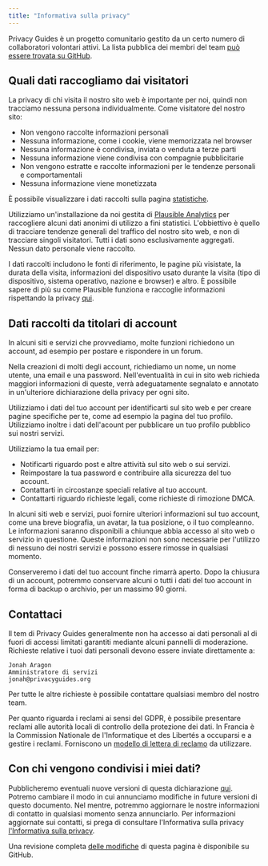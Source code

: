 ```yaml
---
title: "Informativa sulla privacy"
---
```


Privacy Guides è un progetto comunitario gestito da un certo numero di collaboratori volontari attivi. La lista pubblica dei membri del team [può essere trovata su GitHub](https://github.com/orgs/privacyguides/people).

## Quali dati raccogliamo dai visitatori

La privacy di chi visita il nostro sito web è importante per noi, quindi non tracciamo nessuna persona individualmente. Come visitatore del nostro sito:

- Non vengono raccolte informazioni personali
- Nessuna informazione, come i cookie, viene memorizzata nel browser
- Nessuna informazione è condivisa, inviata o venduta a terze parti
- Nessuna informazione viene condivisa con compagnie pubblicitarie
- Non vengono estratte e raccolte informazioni per le tendenze personali e comportamentali
- Nessuna informazione viene monetizzata

È possibile visualizzare i dati raccolti sulla pagina [statistiche](statistics.md).

Utilizziamo un'installazione da noi gestita di [Plausible Analytics](https://plausible.io) per raccogliere alcuni dati anonimi di utilizzo a fini statistici. L'obbiettivo è quello di tracciare tendenze generali del traffico del nostro sito web, e non di tracciare singoli visitatori. Tutti i dati sono esclusivamente aggregati. Nessun dato personale viene raccolto.

I dati raccolti includono le fonti di riferimento, le pagine più visistate, la durata della visita, informazioni del dispositivo usato durante la visita (tipo di dispositivo, sistema operativo, nazione e browser) e altro. È possibile sapere di più su come Plausible funziona e raccoglie informazioni rispettando la privacy [qui](https://plausible.io/data-policy).

## Dati raccolti da titolari di account

In alcuni siti e servizi che provvediamo, molte funzioni richiedono un account, ad esempio per postare e rispondere in un forum.

Nella creazioni di molti degli account, richiediamo un nome, un nome utente, una email e una password. Nell'eventualità in cui in sito web richieda maggiori informazioni di queste, verrà adeguatamente segnalato e annotato in un'ulteriore dichiarazione della privacy per ogni sito.

Utilizziamo i dati del tuo account per identificarti sul sito web e per creare pagine specifiche per te, come ad esempio la pagina del tuo profilo. Utilizziamo inoltre i dati dell'acount per pubblicare un tuo profilo pubblico sui nostri servizi.

Utilizziamo la tua email per:

- Notificarti riguardo post e altre attività sul sito web o sui servizi.
- Reimpostare la tua password e contribuire alla sicurezza del tuo account.
- Contattarti in circostanze speciali relative al tuo account.
- Contattarti riguardo richieste legali, come richieste di rimozione DMCA.

In alcuni siti web e servizi, puoi fornire ulteriori informazioni sul tuo account, come una breve biografia, un avatar, la tua posizione, o il tuo compleanno. Le informazioni saranno disponibili a chiunque abbia accesso al sito web o servizio in questione. Queste informazioni non sono necessarie per l'utilizzo di nessuno dei nostri servizi e possono essere rimosse in qualsiasi momento.

Conserveremo i dati del tuo account finche rimarrà aperto. Dopo la chiusura di un account, potremmo conservare alcuni o tutti i dati del tuo account in forma di backup o archivio, per un massimo 90 giorni.

## Contattaci

Il tem di Privacy Guides generalmente non ha accesso ai dati personali al di fuori di accessi limitati garantiti mediante alcuni pannelli di moderazione. Richieste relative i tuoi dati personali devono essere inviate direttamente a:

```text
Jonah Aragon
Amministratore di servizi
jonah@privacyguides.org
```

Per tutte le altre richieste è possibile contattare qualsiasi membro del nostro team.

Per quanto riguarda i reclami ai sensi del GDPR, è possibile presentare reclami alle autorità locali di controllo della protezione dei dati. In Francia è la Commission Nationale de l'Informatique et des Libertés a occuparsi e a gestire i reclami. Forniscono un [modello di lettera di reclamo](https://www.cnil.fr/en/plaintes) da utilizzare.

## Con chi vengono condivisi i miei dati?

Pubblicheremo eventuali nuove versioni di questa dichiarazione [qui](privacy-policy.md). Potremo cambiare il modo in cui annunciamo modifiche in future versioni di questo documento. Nel mentre, potremmo aggiornare le nostre informazioni di contatto in qualsiasi momento senza annunciarlo. Per informazioni aggiornate sui contatti, si prega di consultare l'Informativa sulla privacy [l'Informativa sulla privacy](privacy-policy.md).

Una revisione completa [delle modifiche](https://github.com/privacyguides/privacyguides.org/commits/main/docs/about/privacy-policy.md) di questa pagina è disponibile su GitHub.
